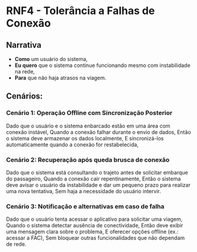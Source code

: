 # RNF4 - Tolerância a Falhas de Conexão

## Narrativa

-   **Como** um usuário do sistema,
-   **Eu quero**  que o sistema continue funcionando mesmo com instabilidade na rede,
-   **Para** que não haja atrasos na viagem.

## Cenários:

### Cenário 1: Operação Offline com Sincronização Posterior

Dado que o usuário e o sistema enbarcado estão em uma área com conexão instável,
Quando a conexão falhar durante o envio de dados,
Então o sistema deve armazenar os dados localmente,
E sincronizá-los automaticamente quando a conexão for restabelecida,


### Cenário 2: Recuperação após queda brusca de conexão

Dado que o sistema está consultando o trajeto antes de solicitar embarque do passageiro,
Quando a conexão cair repentinamente,
Então o sistema deve avisar o usuário da instabilidade e dar um pequeno prazo para realizar uma nova tentativa,
Sem haja a necessidade do usuário intervir.

### Cenário 3: Notificação e alternativas em caso de falha

Dado que o usuário tenta acessar o aplicativo para solicitar uma viagem,
Quando o sistema detectar ausência de conectividade,
Então deve exibir uma mensagem clara sobre o problema,
E oferecer opções offline (ex.: acessar a FAC),
Sem bloquear outras funcionalidades que não dependam de rede.
